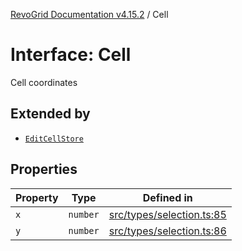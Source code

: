[RevoGrid Documentation v4.15.2](README.md) / Cell

# Interface: Cell

Cell coordinates

## Extended by

- [`EditCellStore`](Interface.EditCellStore.md)

## Properties

| Property | Type | Defined in |
| ------ | ------ | ------ |
| `x` | `number` | [src/types/selection.ts:85](https://github.com/revolist/revogrid/blob/30cfedca97f5b42c948bd2668fa87c350d2411bd/src/types/selection.ts#L85) |
| `y` | `number` | [src/types/selection.ts:86](https://github.com/revolist/revogrid/blob/30cfedca97f5b42c948bd2668fa87c350d2411bd/src/types/selection.ts#L86) |
